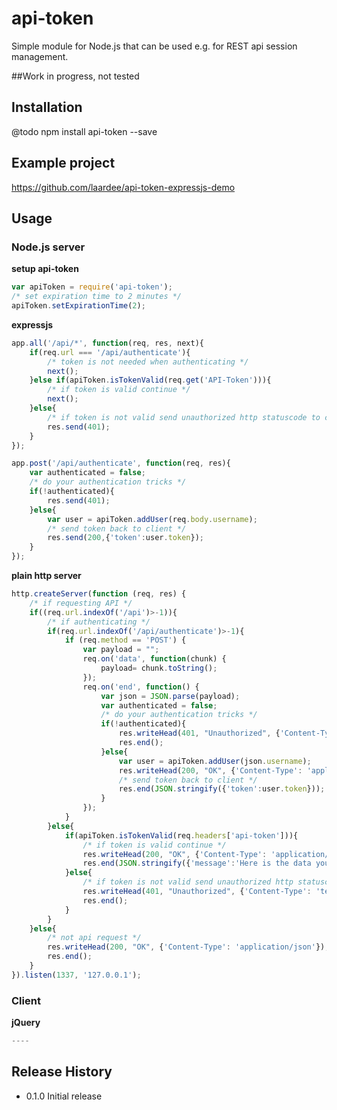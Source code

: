 api-token
=========

Simple module for Node.js that can be used e.g. for REST api session management.

##Work in progress, not tested

## Installation

@todo npm install api-token --save

## Example project

https://github.com/laardee/api-token-expressjs-demo
 
## Usage

### Node.js server

**setup api-token**

```javascript
var apiToken = require('api-token');
/* set expiration time to 2 minutes */
apiToken.setExpirationTime(2);
```

**expressjs**

```javascript
app.all('/api/*', function(req, res, next){
    if(req.url === '/api/authenticate'){
        /* token is not needed when authenticating */
        next();
    }else if(apiToken.isTokenValid(req.get('API-Token'))){
        /* if token is valid continue */
        next();
    }else{
        /* if token is not valid send unauthorized http statuscode to client */
        res.send(401);
    }
});
```

```javascript
app.post('/api/authenticate', function(req, res){
    var authenticated = false;
    /* do your authentication tricks */
    if(!authenticated){
        res.send(401);
    }else{
        var user = apiToken.addUser(req.body.username);
        /* send token back to client */
        res.send(200,{'token':user.token});
    }
});
```

**plain http server**

```javascript
http.createServer(function (req, res) {
    /* if requesting API */
    if((req.url.indexOf('/api')>-1)){
        /* if authenticating */
        if(req.url.indexOf('/api/authenticate')>-1){
            if (req.method == 'POST') {
                var payload = "";
                req.on('data', function(chunk) {
                    payload= chunk.toString();
                });
                req.on('end', function() {
                    var json = JSON.parse(payload);
                    var authenticated = false;
                    /* do your authentication tricks */
                    if(!authenticated){
                        res.writeHead(401, "Unauthorized", {'Content-Type': 'text/plain'});
                        res.end();
                    }else{
                        var user = apiToken.addUser(json.username);
                        res.writeHead(200, "OK", {'Content-Type': 'application/json'});
                        /* send token back to client */
                        res.end(JSON.stringify({'token':user.token}));
                    }
                });
            }
        }else{
            if(apiToken.isTokenValid(req.headers['api-token'])){
                /* if token is valid continue */
                res.writeHead(200, "OK", {'Content-Type': 'application/json'});
                res.end(JSON.stringify({'message':'Here is the data you requested, sir.'}));
            }else{
                /* if token is not valid send unauthorized http statuscode to client */
                res.writeHead(401, "Unauthorized", {'Content-Type': 'text/plain'});
                res.end();
            }
        }
    }else{
        /* not api request */
        res.writeHead(200, "OK", {'Content-Type': 'application/json'});
        res.end();
    }
}).listen(1337, '127.0.0.1');
```

### Client

**jQuery**

```javascript
----
```


## Release History

* 0.1.0 Initial release
